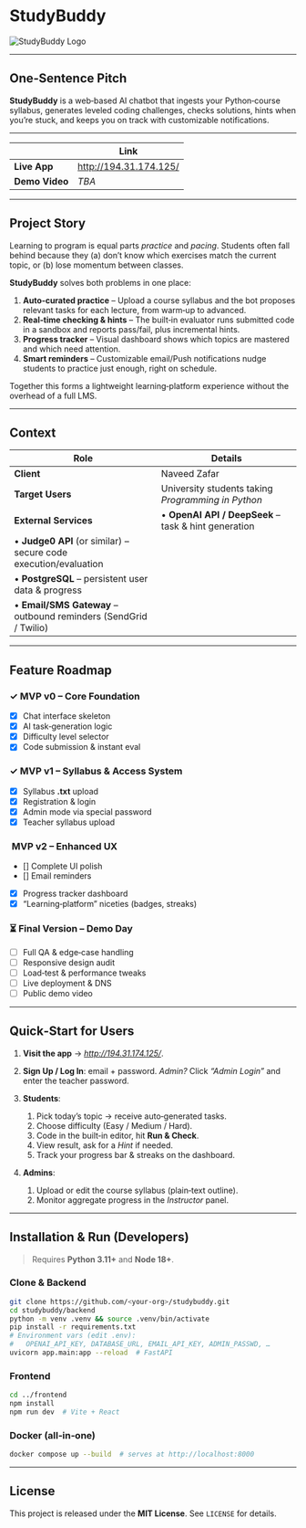 # StudyBuddy <!-- Logo placeholder below -->

![StudyBuddy Logo](relative/path/to/logo.png)

---

## One‑Sentence Pitch

**StudyBuddy** is a web‑based AI chatbot that ingests your Python‑course syllabus, generates leveled coding challenges, checks solutions, hints when you’re stuck, and keeps you on track with customizable notifications.

---

|                | Link  |
| -------------- | ----- |
| **Live App**   | http://194.31.174.125/ |
| **Demo Video** | *TBA* |

---

## Project Story

Learning to program is equal parts *practice* and *pacing*.  Students often fall behind because they (a) don’t know which exercises match the current topic, or (b) lose momentum between classes.

**StudyBuddy** solves both problems in one place:

1. **Auto‑curated practice** – Upload a course syllabus and the bot proposes relevant tasks for each lecture, from warm‑up to advanced.
2. **Real‑time checking & hints** – The built‑in evaluator runs submitted code in a sandbox and reports pass/fail, plus incremental hints.
3. **Progress tracker** – Visual dashboard shows which topics are mastered and which need attention.
4. **Smart reminders** – Customizable email/Push notifications nudge students to practice just enough, right on schedule.

Together this forms a lightweight learning‑platform experience without the overhead of a full LMS.

---

## Context

| Role                                                             | Details                                              |
| ---------------------------------------------------------------- | ---------------------------------------------------- |
| **Client**                                                       | Naveed Zafar                                         |
| **Target Users**                                                 | University students taking *Programming in Python*   |
| **External Services**                                            | • **OpenAI API / DeepSeek** – task & hint generation |
| • **Judge0 API** (or similar) – secure code execution/evaluation |                                                      |
| • **PostgreSQL** – persistent user data & progress               |                                                      |
| • **Email/SMS Gateway** – outbound reminders (SendGrid / Twilio) |                                                      |

---

## Feature Roadmap

### ✓ MVP v0 – Core Foundation

* [x] Chat interface skeleton
* [x] AI task‑generation logic
* [x] Difficulty level selector
* [x] Code submission & instant eval

### ✓ MVP v1 – Syllabus & Access System

* [x] Syllabus **.txt** upload
* [x] Registration & login
* [x] Admin mode via special password
* [x] Teacher syllabus upload

###  MVP v2 – Enhanced UX

* [] Complete UI polish
* [] Email reminders
* [x] Progress tracker dashboard
* [x] “Learning‑platform” niceties (badges, streaks)

### ⏳ Final Version – Demo Day

* [ ] Full QA & edge‑case handling
* [ ] Responsive design audit
* [ ] Load‑test & performance tweaks
* [ ] Live deployment & DNS
* [ ] Public demo video

---

## Quick‑Start for Users

1. **Visit the app** → *http://194.31.174.125/*.
2. **Sign Up / Log In**: email + password.
   *Admin?* Click *“Admin Login”* and enter the teacher password.
3. **Students**:

   1. Pick today’s topic → receive auto‑generated tasks.
   2. Choose difficulty (Easy / Medium / Hard).
   3. Code in the built‑in editor, hit **Run & Check**.
   4. View result, ask for a *Hint* if needed.
   5. Track your progress bar & streaks on the dashboard.
4. **Admins**:

   1. Upload or edit the course syllabus (plain‑text outline).
   2. Monitor aggregate progress in the *Instructor* panel.

---

## Installation & Run (Developers)

> Requires **Python 3.11+** and **Node 18+**.

### Clone & Backend

```bash
git clone https://github.com/<your‑org>/studybuddy.git
cd studybuddy/backend
python -m venv .venv && source .venv/bin/activate
pip install -r requirements.txt
# Environment vars (edit .env):
#   OPENAI_API_KEY, DATABASE_URL, EMAIL_API_KEY, ADMIN_PASSWD, …
uvicorn app.main:app --reload  # FastAPI
```

### Frontend

```bash
cd ../frontend
npm install
npm run dev  # Vite + React
```

### Docker (all‑in‑one)

```bash
docker compose up --build  # serves at http://localhost:8000
```

---

## License

This project is released under the **MIT License**. See `LICENSE` for details.

